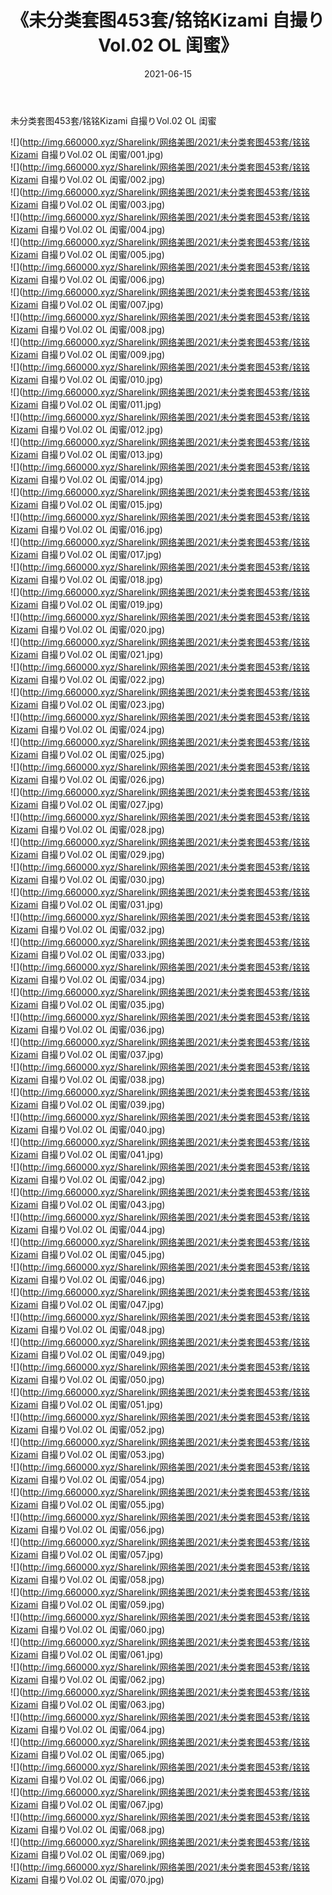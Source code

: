 ﻿---
layout: post
title:  《未分类套图453套/铭铭Kizami 自撮りVol.02 OL 闺蜜》
date:   2021-06-15
img: http://img.660000.xyz/Sharelink/网络美图/2021/未分类套图453套/铭铭Kizami 自撮りVol.02 OL 闺蜜/000.jpg
categories: [美女, 清纯, 唯美]
---

未分类套图453套/铭铭Kizami 自撮りVol.02 OL 闺蜜

 ![](http://img.660000.xyz/Sharelink/网络美图/2021/未分类套图453套/铭铭Kizami 自撮りVol.02 OL 闺蜜/001.jpg) <br>![](http://img.660000.xyz/Sharelink/网络美图/2021/未分类套图453套/铭铭Kizami 自撮りVol.02 OL 闺蜜/002.jpg) <br>![](http://img.660000.xyz/Sharelink/网络美图/2021/未分类套图453套/铭铭Kizami 自撮りVol.02 OL 闺蜜/003.jpg) <br>![](http://img.660000.xyz/Sharelink/网络美图/2021/未分类套图453套/铭铭Kizami 自撮りVol.02 OL 闺蜜/004.jpg) <br>![](http://img.660000.xyz/Sharelink/网络美图/2021/未分类套图453套/铭铭Kizami 自撮りVol.02 OL 闺蜜/005.jpg) <br>![](http://img.660000.xyz/Sharelink/网络美图/2021/未分类套图453套/铭铭Kizami 自撮りVol.02 OL 闺蜜/006.jpg) <br>![](http://img.660000.xyz/Sharelink/网络美图/2021/未分类套图453套/铭铭Kizami 自撮りVol.02 OL 闺蜜/007.jpg) <br>![](http://img.660000.xyz/Sharelink/网络美图/2021/未分类套图453套/铭铭Kizami 自撮りVol.02 OL 闺蜜/008.jpg) <br>![](http://img.660000.xyz/Sharelink/网络美图/2021/未分类套图453套/铭铭Kizami 自撮りVol.02 OL 闺蜜/009.jpg) <br>![](http://img.660000.xyz/Sharelink/网络美图/2021/未分类套图453套/铭铭Kizami 自撮りVol.02 OL 闺蜜/010.jpg) <br>![](http://img.660000.xyz/Sharelink/网络美图/2021/未分类套图453套/铭铭Kizami 自撮りVol.02 OL 闺蜜/011.jpg) <br>![](http://img.660000.xyz/Sharelink/网络美图/2021/未分类套图453套/铭铭Kizami 自撮りVol.02 OL 闺蜜/012.jpg) <br>![](http://img.660000.xyz/Sharelink/网络美图/2021/未分类套图453套/铭铭Kizami 自撮りVol.02 OL 闺蜜/013.jpg) <br>![](http://img.660000.xyz/Sharelink/网络美图/2021/未分类套图453套/铭铭Kizami 自撮りVol.02 OL 闺蜜/014.jpg) <br>![](http://img.660000.xyz/Sharelink/网络美图/2021/未分类套图453套/铭铭Kizami 自撮りVol.02 OL 闺蜜/015.jpg) <br>![](http://img.660000.xyz/Sharelink/网络美图/2021/未分类套图453套/铭铭Kizami 自撮りVol.02 OL 闺蜜/016.jpg) <br>![](http://img.660000.xyz/Sharelink/网络美图/2021/未分类套图453套/铭铭Kizami 自撮りVol.02 OL 闺蜜/017.jpg) <br>![](http://img.660000.xyz/Sharelink/网络美图/2021/未分类套图453套/铭铭Kizami 自撮りVol.02 OL 闺蜜/018.jpg) <br>![](http://img.660000.xyz/Sharelink/网络美图/2021/未分类套图453套/铭铭Kizami 自撮りVol.02 OL 闺蜜/019.jpg) <br>![](http://img.660000.xyz/Sharelink/网络美图/2021/未分类套图453套/铭铭Kizami 自撮りVol.02 OL 闺蜜/020.jpg) <br>![](http://img.660000.xyz/Sharelink/网络美图/2021/未分类套图453套/铭铭Kizami 自撮りVol.02 OL 闺蜜/021.jpg) <br>![](http://img.660000.xyz/Sharelink/网络美图/2021/未分类套图453套/铭铭Kizami 自撮りVol.02 OL 闺蜜/022.jpg) <br>![](http://img.660000.xyz/Sharelink/网络美图/2021/未分类套图453套/铭铭Kizami 自撮りVol.02 OL 闺蜜/023.jpg) <br>![](http://img.660000.xyz/Sharelink/网络美图/2021/未分类套图453套/铭铭Kizami 自撮りVol.02 OL 闺蜜/024.jpg) <br>![](http://img.660000.xyz/Sharelink/网络美图/2021/未分类套图453套/铭铭Kizami 自撮りVol.02 OL 闺蜜/025.jpg) <br>![](http://img.660000.xyz/Sharelink/网络美图/2021/未分类套图453套/铭铭Kizami 自撮りVol.02 OL 闺蜜/026.jpg) <br>![](http://img.660000.xyz/Sharelink/网络美图/2021/未分类套图453套/铭铭Kizami 自撮りVol.02 OL 闺蜜/027.jpg) <br>![](http://img.660000.xyz/Sharelink/网络美图/2021/未分类套图453套/铭铭Kizami 自撮りVol.02 OL 闺蜜/028.jpg) <br>![](http://img.660000.xyz/Sharelink/网络美图/2021/未分类套图453套/铭铭Kizami 自撮りVol.02 OL 闺蜜/029.jpg) <br>![](http://img.660000.xyz/Sharelink/网络美图/2021/未分类套图453套/铭铭Kizami 自撮りVol.02 OL 闺蜜/030.jpg) <br>![](http://img.660000.xyz/Sharelink/网络美图/2021/未分类套图453套/铭铭Kizami 自撮りVol.02 OL 闺蜜/031.jpg) <br>![](http://img.660000.xyz/Sharelink/网络美图/2021/未分类套图453套/铭铭Kizami 自撮りVol.02 OL 闺蜜/032.jpg) <br>![](http://img.660000.xyz/Sharelink/网络美图/2021/未分类套图453套/铭铭Kizami 自撮りVol.02 OL 闺蜜/033.jpg) <br>![](http://img.660000.xyz/Sharelink/网络美图/2021/未分类套图453套/铭铭Kizami 自撮りVol.02 OL 闺蜜/034.jpg) <br>![](http://img.660000.xyz/Sharelink/网络美图/2021/未分类套图453套/铭铭Kizami 自撮りVol.02 OL 闺蜜/035.jpg) <br>![](http://img.660000.xyz/Sharelink/网络美图/2021/未分类套图453套/铭铭Kizami 自撮りVol.02 OL 闺蜜/036.jpg) <br>![](http://img.660000.xyz/Sharelink/网络美图/2021/未分类套图453套/铭铭Kizami 自撮りVol.02 OL 闺蜜/037.jpg) <br>![](http://img.660000.xyz/Sharelink/网络美图/2021/未分类套图453套/铭铭Kizami 自撮りVol.02 OL 闺蜜/038.jpg) <br>![](http://img.660000.xyz/Sharelink/网络美图/2021/未分类套图453套/铭铭Kizami 自撮りVol.02 OL 闺蜜/039.jpg) <br>![](http://img.660000.xyz/Sharelink/网络美图/2021/未分类套图453套/铭铭Kizami 自撮りVol.02 OL 闺蜜/040.jpg) <br>![](http://img.660000.xyz/Sharelink/网络美图/2021/未分类套图453套/铭铭Kizami 自撮りVol.02 OL 闺蜜/041.jpg) <br>![](http://img.660000.xyz/Sharelink/网络美图/2021/未分类套图453套/铭铭Kizami 自撮りVol.02 OL 闺蜜/042.jpg) <br>![](http://img.660000.xyz/Sharelink/网络美图/2021/未分类套图453套/铭铭Kizami 自撮りVol.02 OL 闺蜜/043.jpg) <br>![](http://img.660000.xyz/Sharelink/网络美图/2021/未分类套图453套/铭铭Kizami 自撮りVol.02 OL 闺蜜/044.jpg) <br>![](http://img.660000.xyz/Sharelink/网络美图/2021/未分类套图453套/铭铭Kizami 自撮りVol.02 OL 闺蜜/045.jpg) <br>![](http://img.660000.xyz/Sharelink/网络美图/2021/未分类套图453套/铭铭Kizami 自撮りVol.02 OL 闺蜜/046.jpg) <br>![](http://img.660000.xyz/Sharelink/网络美图/2021/未分类套图453套/铭铭Kizami 自撮りVol.02 OL 闺蜜/047.jpg) <br>![](http://img.660000.xyz/Sharelink/网络美图/2021/未分类套图453套/铭铭Kizami 自撮りVol.02 OL 闺蜜/048.jpg) <br>![](http://img.660000.xyz/Sharelink/网络美图/2021/未分类套图453套/铭铭Kizami 自撮りVol.02 OL 闺蜜/049.jpg) <br>![](http://img.660000.xyz/Sharelink/网络美图/2021/未分类套图453套/铭铭Kizami 自撮りVol.02 OL 闺蜜/050.jpg) <br>![](http://img.660000.xyz/Sharelink/网络美图/2021/未分类套图453套/铭铭Kizami 自撮りVol.02 OL 闺蜜/051.jpg) <br>![](http://img.660000.xyz/Sharelink/网络美图/2021/未分类套图453套/铭铭Kizami 自撮りVol.02 OL 闺蜜/052.jpg) <br>![](http://img.660000.xyz/Sharelink/网络美图/2021/未分类套图453套/铭铭Kizami 自撮りVol.02 OL 闺蜜/053.jpg) <br>![](http://img.660000.xyz/Sharelink/网络美图/2021/未分类套图453套/铭铭Kizami 自撮りVol.02 OL 闺蜜/054.jpg) <br>![](http://img.660000.xyz/Sharelink/网络美图/2021/未分类套图453套/铭铭Kizami 自撮りVol.02 OL 闺蜜/055.jpg) <br>![](http://img.660000.xyz/Sharelink/网络美图/2021/未分类套图453套/铭铭Kizami 自撮りVol.02 OL 闺蜜/056.jpg) <br>![](http://img.660000.xyz/Sharelink/网络美图/2021/未分类套图453套/铭铭Kizami 自撮りVol.02 OL 闺蜜/057.jpg) <br>![](http://img.660000.xyz/Sharelink/网络美图/2021/未分类套图453套/铭铭Kizami 自撮りVol.02 OL 闺蜜/058.jpg) <br>![](http://img.660000.xyz/Sharelink/网络美图/2021/未分类套图453套/铭铭Kizami 自撮りVol.02 OL 闺蜜/059.jpg) <br>![](http://img.660000.xyz/Sharelink/网络美图/2021/未分类套图453套/铭铭Kizami 自撮りVol.02 OL 闺蜜/060.jpg) <br>![](http://img.660000.xyz/Sharelink/网络美图/2021/未分类套图453套/铭铭Kizami 自撮りVol.02 OL 闺蜜/061.jpg) <br>![](http://img.660000.xyz/Sharelink/网络美图/2021/未分类套图453套/铭铭Kizami 自撮りVol.02 OL 闺蜜/062.jpg) <br>![](http://img.660000.xyz/Sharelink/网络美图/2021/未分类套图453套/铭铭Kizami 自撮りVol.02 OL 闺蜜/063.jpg) <br>![](http://img.660000.xyz/Sharelink/网络美图/2021/未分类套图453套/铭铭Kizami 自撮りVol.02 OL 闺蜜/064.jpg) <br>![](http://img.660000.xyz/Sharelink/网络美图/2021/未分类套图453套/铭铭Kizami 自撮りVol.02 OL 闺蜜/065.jpg) <br>![](http://img.660000.xyz/Sharelink/网络美图/2021/未分类套图453套/铭铭Kizami 自撮りVol.02 OL 闺蜜/066.jpg) <br>![](http://img.660000.xyz/Sharelink/网络美图/2021/未分类套图453套/铭铭Kizami 自撮りVol.02 OL 闺蜜/067.jpg) <br>![](http://img.660000.xyz/Sharelink/网络美图/2021/未分类套图453套/铭铭Kizami 自撮りVol.02 OL 闺蜜/068.jpg) <br>![](http://img.660000.xyz/Sharelink/网络美图/2021/未分类套图453套/铭铭Kizami 自撮りVol.02 OL 闺蜜/069.jpg) <br>![](http://img.660000.xyz/Sharelink/网络美图/2021/未分类套图453套/铭铭Kizami 自撮りVol.02 OL 闺蜜/070.jpg) <br>